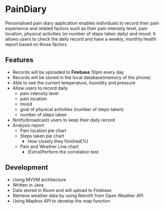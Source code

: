 # PainDiary
Personalised pain diary application enables individuals to record their pain experience and related factors such as their pain intensity level, pain location, physical activities (or number of steps taken daily) and mood. It allows users to check the daily record and have a weekly, monthly health report based on those factors

## Features
- Records will be uploaded to **Firebase** 10pm every day
- Records will be stored in the local database(memory of the phone)
- Able to see the current temperature, humidity and pressure 
- Allow users to record daily
  - pain intensity level
  - pain location
  - mood
  - goal of physical activities (number of steps taken)
  - number of steps taken 
- Notify(broadcast) users to keep their daily record
- Analysis report
  - Pain location pie chart
  - Steps taken pie chart
    - How closely they finished(%)
  - Pain and Weather Line chart
    - (Extra)Perform the correlation test

## Development
- Using MVVM architecture
- Written in Java
- Data stored in Room and will upload to Firebase
- Retrieve weather data by using Retrofit from Open Weather API
- Using Mapbox API to develop the map function
